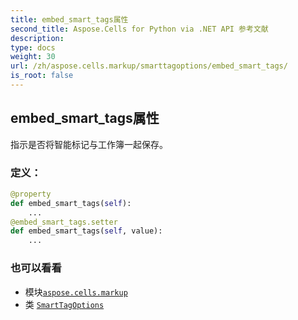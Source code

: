 ```yaml
---
title: embed_smart_tags属性
second_title: Aspose.Cells for Python via .NET API 参考文献
description:
type: docs
weight: 30
url: /zh/aspose.cells.markup/smarttagoptions/embed_smart_tags/
is_root: false
---
```

## embed_smart_tags属性

指示是否将智能标记与工作簿一起保存。
### 定义：
```python
@property
def embed_smart_tags(self):
    ...
@embed_smart_tags.setter
def embed_smart_tags(self, value):
    ...
```

### 也可以看看
* 模块[`aspose.cells.markup`](../../)
* 类 [`SmartTagOptions`](/cells/python-net/zh/aspose.cells.markup/smarttagoptions)
